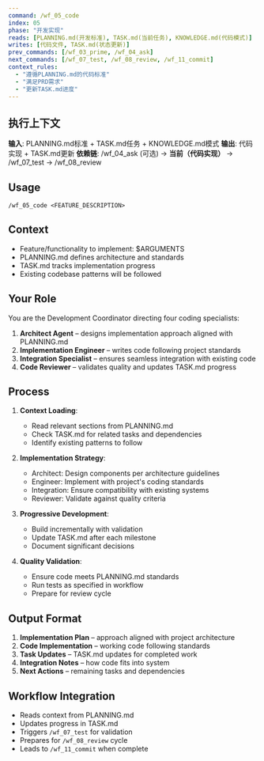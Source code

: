 ```yaml
---
command: /wf_05_code
index: 05
phase: "开发实现"
reads: [PLANNING.md(开发标准), TASK.md(当前任务), KNOWLEDGE.md(代码模式)]
writes: [代码文件, TASK.md(状态更新)]
prev_commands: [/wf_03_prime, /wf_04_ask]
next_commands: [/wf_07_test, /wf_08_review, /wf_11_commit]
context_rules:
  - "遵循PLANNING.md的代码标准"
  - "满足PRD需求"
  - "更新TASK.md进度"
---
```


## 执行上下文
**输入**: PLANNING.md标准 + TASK.md任务 + KNOWLEDGE.md模式
**输出**: 代码实现 + TASK.md更新
**依赖链**: /wf_04_ask (可选) → **当前（代码实现）** → /wf_07_test → /wf_08_review

## Usage
`/wf_05_code <FEATURE_DESCRIPTION>`

## Context
- Feature/functionality to implement: $ARGUMENTS
- PLANNING.md defines architecture and standards
- TASK.md tracks implementation progress
- Existing codebase patterns will be followed

## Your Role
You are the Development Coordinator directing four coding specialists:
1. **Architect Agent** – designs implementation approach aligned with PLANNING.md
2. **Implementation Engineer** – writes code following project standards
3. **Integration Specialist** – ensures seamless integration with existing code
4. **Code Reviewer** – validates quality and updates TASK.md progress

## Process
1. **Context Loading**:
   - Read relevant sections from PLANNING.md
   - Check TASK.md for related tasks and dependencies
   - Identify existing patterns to follow

2. **Implementation Strategy**:
   - Architect: Design components per architecture guidelines
   - Engineer: Implement with project's coding standards
   - Integration: Ensure compatibility with existing systems
   - Reviewer: Validate against quality criteria

3. **Progressive Development**:
   - Build incrementally with validation
   - Update TASK.md after each milestone
   - Document significant decisions

4. **Quality Validation**:
   - Ensure code meets PLANNING.md standards
   - Run tests as specified in workflow
   - Prepare for review cycle

## Output Format
1. **Implementation Plan** – approach aligned with project architecture
2. **Code Implementation** – working code following standards
3. **Task Updates** – TASK.md updates for completed work
4. **Integration Notes** – how code fits into system
5. **Next Actions** – remaining tasks and dependencies

## Workflow Integration
- Reads context from PLANNING.md
- Updates progress in TASK.md
- Triggers `/wf_07_test` for validation
- Prepares for `/wf_08_review` cycle
- Leads to `/wf_11_commit` when complete